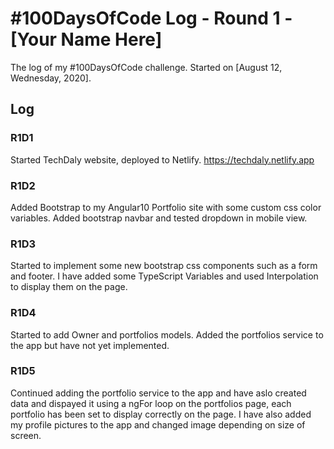 # #100DaysOfCode Log - Round 1 - [Your Name Here]

The log of my #100DaysOfCode challenge. Started on [August 12, Wednesday, 2020].

## Log

### R1D1 
Started TechDaly website, deployed to Netlify.  https://techdaly.netlify.app

### R1D2
Added Bootstrap to my Angular10 Portfolio site with some custom css color variables. Added bootstrap navbar and tested dropdown in mobile view.

### R1D3
Started to implement some new bootstrap css components such as a form and footer. I have added some TypeScript Variables and used Interpolation to display them on the page.

### R1D4
Started to add Owner and portfolios models. Added the portfolios service to the app but have not yet implemented.

### R1D5
Continued adding the portfolio service to the app and have aslo created data and dispayed it using a ngFor loop on the portfolios page, each portfolio has been set to display correctly on the page. I have also added my profile pictures to the app and changed image depending on size of screen. 
